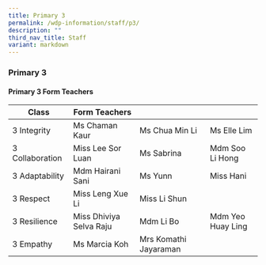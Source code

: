 ```yaml
---
title: Primary 3
permalink: /wdp-information/staff/p3/
description: ""
third_nav_title: Staff
variant: markdown
---
```

### **Primary 3**

#### **Primary 3 Form Teachers**

| Class | Form Teachers |  |  |
|---|---|---|---|
| 3 Integrity | Ms Chaman Kaur | Ms Chua Min Li | Ms Elle Lim |
| 3 Collaboration | Miss Lee Sor Luan | Ms Sabrina | Mdm Soo Li Hong |
| 3 Adaptability | Mdm Hairani Sani | Ms Yunn | Miss Hani | 
| 3 Respect | Miss Leng Xue Li | Miss Li Shun|
| 3 Resilience | Miss Dhiviya Selva Raju | Mdm Li Bo | Mdm Yeo Huay Ling |
| 3 Empathy | Ms Marcia Koh | Mrs Komathi Jayaraman |